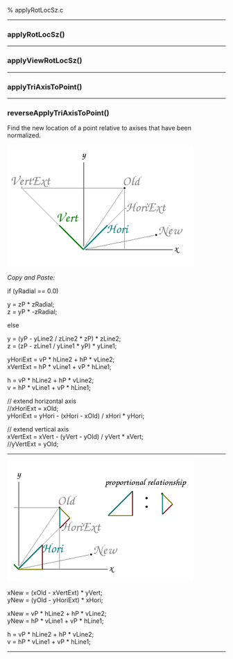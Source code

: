 % applyRotLocSz.c

---

### applyRotLocSz()

---

### applyViewRotLocSz()

---

### applyTriAxisToPoint()

---

### reverseApplyTriAxisToPoint()
Find the new location of a point relative to axises that have been normalized.

![](./a.png)

*Copy and Paste:*  

if (yRadial == 0.0)  

y = zP * zRadial;  
z = yP * -zRadial;  

else  

y = (yP - yLine2 / zLine2 * zP) * zLine2;  
z = (zP - zLine1 / yLine1 * yP) * yLine1;  

yHoriExt = vP * hLine2 + hP * vLine2;  
xVertExt = hP * vLine1 + vP * hLine1;  

h = vP * hLine2 + hP * vLine2;  
v = hP * vLine1 + vP * hLine1;  

// extend horizontal axis  
//xHoriExt = xOld;  
yHoriExt = yHori - (xHori - xOld) / xHori * yHori;  

// extend vertical axis  
xVertExt = xVert - (yVert - yOld) / yVert * xVert;  
//yVertExt = yOld; 

---

![](./b.png)

xNew = (xOld - xVertExt) * yVert;  
yNew = (yOld - yHoriExt) * xHori;  

xNew = vP * hLine2 + hP * vLine2;  
yNew = hP * vLine1 + vP * hLine1;  

h = vP * hLine2 + hP * vLine2;  
v = hP * vLine1 + vP * hLine1;  

---
